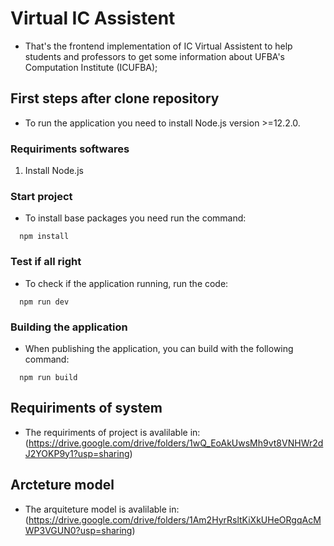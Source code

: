 # Virtual IC Assistent

- That's the frontend implementation of IC Virtual Assistent to help students and professors to get some information about UFBA's Computation Institute (ICUFBA);

## First steps after clone repository

- To run the application you need to install Node.js version >=12.2.0.

### Requiriments softwares

1. Install Node.js

### Start project

- To install base packages you need run the command:

```
  npm install
```

### Test if all right

- To check if the application running, run the code:

```
  npm run dev
```

### Building the application 
- When publishing the application, you can build with the following command:
```
  npm run build
```

## Requiriments of system

- The requiriments of project is avalilable in: (https://drive.google.com/drive/folders/1wQ_EoAkUwsMh9vt8VNHWr2dJ2YOKP9y1?usp=sharing)

## Arcteture model

- The arquiteture model is avalilable in: (https://drive.google.com/drive/folders/1Am2HyrRsltKiXkUHeORgqAcMWP3VGUN0?usp=sharing)
